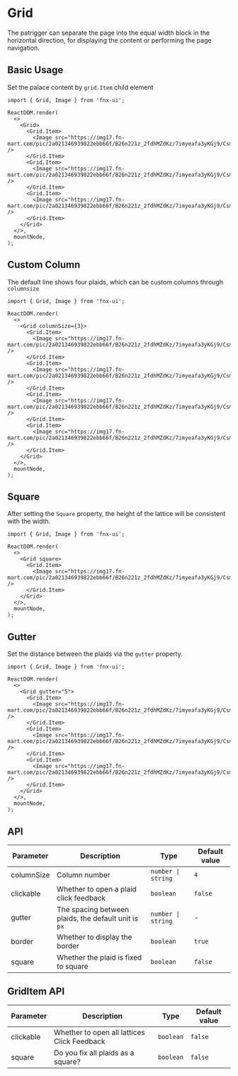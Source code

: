 # Grid

The patrigger can separate the page into the equal width block in the horizontal direction, for displaying the content or performing the page navigation.

## Basic Usage

Set the palace content by `grid.Item` child element

```tsx | pure
import { Grid, Image } from 'fnx-ui';

ReactDOM.render(
  <>
    <Grid>
      <Grid.Item>
        <Image src="https://img17.fn-mart.com/pic/2a021346939822ebb66f/B26n221z_2fdhMZdKz/7imyeafa3yKGj9/CsmRtmA3RAuAVmgsAAKtgt1PF3s715.jpg" />
      </Grid.Item>
      <Grid.Item>
        <Image src="https://img17.fn-mart.com/pic/2a021346939822ebb66f/B26n221z_2fdhMZdKz/7imyeafa3yKGj9/CsmRtmA3RAuAVmgsAAKtgt1PF3s715.jpg" />
      </Grid.Item>
      <Grid.Item>
        <Image src="https://img17.fn-mart.com/pic/2a021346939822ebb66f/B26n221z_2fdhMZdKz/7imyeafa3yKGj9/CsmRtmA3RAuAVmgsAAKtgt1PF3s715.jpg" />
      </Grid.Item>
    </Grid>
  </>,
  mountNode,
);
```

## Custom Column

The default line shows four plaids, which can be custom columns through `columnsize`

```tsx | pure
import { Grid, Image } from 'fnx-ui';

ReactDOM.render(
  <>
    <Grid columnSize={3}>
      <Grid.Item>
        <Image src="https://img17.fn-mart.com/pic/2a021346939822ebb66f/B26n221z_2fdhMZdKz/7imyeafa3yKGj9/CsmRtmA3RAuAVmgsAAKtgt1PF3s715.jpg" />
      </Grid.Item>
      <Grid.Item>
        <Image src="https://img17.fn-mart.com/pic/2a021346939822ebb66f/B26n221z_2fdhMZdKz/7imyeafa3yKGj9/CsmRtmA3RAuAVmgsAAKtgt1PF3s715.jpg" />
      </Grid.Item>
      <Grid.Item>
        <Image src="https://img17.fn-mart.com/pic/2a021346939822ebb66f/B26n221z_2fdhMZdKz/7imyeafa3yKGj9/CsmRtmA3RAuAVmgsAAKtgt1PF3s715.jpg" />
      </Grid.Item>
      <Grid.Item>
        <Image src="https://img17.fn-mart.com/pic/2a021346939822ebb66f/B26n221z_2fdhMZdKz/7imyeafa3yKGj9/CsmRtmA3RAuAVmgsAAKtgt1PF3s715.jpg" />
      </Grid.Item>
    </Grid>
  </>,
  mountNode,
);
```

## Square

After setting the `Square` property, the height of the lattice will be consistent with the width.

```tsx | pure
import { Grid, Image } from 'fnx-ui';

ReactDOM.render(
  <>
    <Grid square>
      <Grid.Item>
        <Image src="https://img17.fn-mart.com/pic/2a021346939822ebb66f/B26n221z_2fdhMZdKz/7imyeafa3yKGj9/CsmRtmA3RAuAVmgsAAKtgt1PF3s715.jpg" />
      </Grid.Item>
    </Grid>
  </>,
  mountNode,
);
```

## Gutter

Set the distance between the plaids via the `gutter` property.

```tsx | pure
import { Grid, Image } from 'fnx-ui';

ReactDOM.render(
  <>
    <Grid gutter="5">
      <Grid.Item>
        <Image src="https://img17.fn-mart.com/pic/2a021346939822ebb66f/B26n221z_2fdhMZdKz/7imyeafa3yKGj9/CsmRtmA3RAuAVmgsAAKtgt1PF3s715.jpg" />
      </Grid.Item>
      <Grid.Item>
        <Image src="https://img17.fn-mart.com/pic/2a021346939822ebb66f/B26n221z_2fdhMZdKz/7imyeafa3yKGj9/CsmRtmA3RAuAVmgsAAKtgt1PF3s715.jpg" />
      </Grid.Item>
      <Grid.Item>
        <Image src="https://img17.fn-mart.com/pic/2a021346939822ebb66f/B26n221z_2fdhMZdKz/7imyeafa3yKGj9/CsmRtmA3RAuAVmgsAAKtgt1PF3s715.jpg" />
      </Grid.Item>
    </Grid>
  </>,
  mountNode,
);
```

## API

| Parameter  | Description                                          | Type               | Default value |
| ---------- | ---------------------------------------------------- | ------------------ | ------------- |
| columnSize | Column number                                        | `number \| string` | `4`           |
| clickable  | Whether to open a plaid click feedback               | `boolean`          | `false`       |
| gutter     | The spacing between plaids, the default unit is `px` | `number \| string` | -             |
| border     | Whether to display the border                        | `boolean`          | `true`        |
| square     | Whether the plaid is fixed to square                 | `boolean`          | `false`       |

## GridItem API

| Parameter | Description                                 | Type      | Default value |
| --------- | ------------------------------------------- | --------- | ------------- |
| clickable | Whether to open all lattices Click Feedback | `boolean` | `false`       |
| square    | Do you fix all plaids as a square?          | `boolean` | `false`       |

```

```
